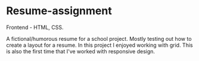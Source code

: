 # Resume-assignment
Frontend - HTML, CSS.

A fictional/humorous resume for a school project. Mostly testing out how to create a layout for a resume. In this project I enjoyed working with grid. This is also the first time that I've worked with responsive design.
